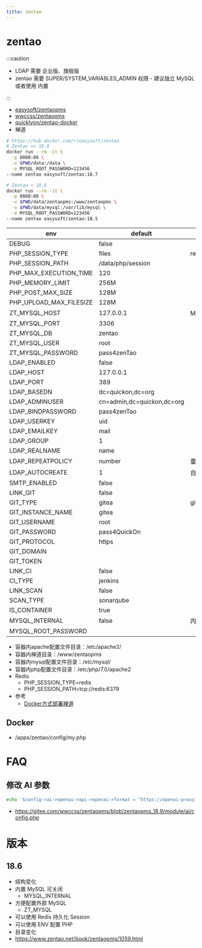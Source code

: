 ```yaml
---
title: zentao
---
```


# zentao

:::caution

- LDAP 需要 企业版、旗舰版
- zentao 需要 SUPER/SYSTEM_VARIABLES_ADMIN 权限 - 建议独立 MySQL 或者使用 内置

:::

- [easysoft/zentaopms](https://github.com/easysoft/zentaopms)
- [wwccss/zentaopms](https://gitee.com/wwccss/zentaopms)
- [quicklyon/zentao-docker](https://github.com/quicklyon/zentao-docker)
- 禅道


```bash
# https://hub.docker.com/r/easysoft/zentao
# Zentao >= 18.6
docker run --rm -it \
  -p 8080:80 \
  -v $PWD/data:/data \
  -e MYSQL_ROOT_PASSWORD=123456
--name zentao easysoft/zentao:18.7

# Zentao < 18.6
docker run --rm -it \
  -p 8080:80 \
  -v $PWD/data/zentaopms:/www/zentaopms \
  -v $PWD/data/mysql:/var/lib/mysql \
  -e MYSQL_ROOT_PASSWORD=123456
--name zentao easysoft/zentao:18.5
```

| env                     | default                    | note              |
| ----------------------- | -------------------------- | ----------------- |
| DEBUG                   | false                      |
| PHP_SESSION_TYPE        | files                      | redis/files       |
| PHP_SESSION_PATH        | /data/php/session          |
| PHP_MAX_EXECUTION_TIME  | 120                        |
| PHP_MEMORY_LIMIT        | 256M                       |
| PHP_POST_MAX_SIZE       | 128M                       |
| PHP_UPLOAD_MAX_FILESIZE | 128M                       |
| ZT_MYSQL_HOST           | 127.0.0.1                  | MySQL 连接信息    |
| ZT_MYSQL_PORT           | 3306                       |
| ZT_MYSQL_DB             | zentao                     |
| ZT_MYSQL_USER           | root                       |
| ZT_MYSQL_PASSWORD       | pass4zenTao                |
| LDAP_ENABLED            | false                      |
| LDAP_HOST               | 127.0.0.1                  |
| LDAP_PORT               | 389                        |
| LDAP_BASEDN             | dc=quickon,dc=org          |
| LDAP_ADMINUSER          | cn=admin,dc=quickon,dc=org |
| LDAP_BINDPASSWORD       | pass4zenTao                |
| LDAP_USERKEY            | uid                        |
| LDAP_EMAILKEY           | mail                       |
| LDAP_GROUP              | 1                          |
| LDAP_REALNAME           | name                       |
| LDAP_REPEATPOLICY       | number                     | 重名策略          |
| LDAP_AUTOCREATE         | 1                          | 自动创建用户      |
| SMTP_ENABLED            | false                      |
| LINK_GIT                | false                      |
| GIT_TYPE                | gitea                      | gitea/gogs/gitlab |
| GIT_INSTANCE_NAME       | gitea                      |
| GIT_USERNAME            | root                       |
| GIT_PASSWORD            | pass4QuickOn               |
| GIT_PROTOCOL            | https                      |
| GIT_DOMAIN              |
| GIT_TOKEN               |
| LINK_CI                 | false                      |
| CI_TYPE                 | jenkins                    |
| LINK_SCAN               | false                      |
| SCAN_TYPE               | sonarqube                  |
| IS_CONTAINER            | true                       |
| MYSQL_INTERNAL          | false                      | 内置 MySQL        |
| MYSQL_ROOT_PASSWORD     |

- 容器内apache配置文件目录：/etc/apache2/
- 容器内禅道目录：/www/zentaopms
- 容器内mysql配置文件目录：/etc/mysql/
- 容器内php配置文件目录：/etc/php/7.0/apache2
- Redis
  - PHP_SESSION_TYPE=redis
  - PHP_SESSION_PATH=tcp://redis:6379
- 参考
  - [Docker方式部署禅道](https://www.zentao.net/book/zentaopms/405.html)

## Docker

- /apps/zentao/config/my.php

# FAQ

## 修改 AI 参数

```bash
echo '$config->ai->openai->api->openai->format = "https://openai-proxy.wener.me/%s/%s";' >> /apps/zentao/module/ai/config.php
```

- https://gitee.com/wwccss/zentaopms/blob/zentaopms_18.9/module/ai/config.php

# 版本

## 18.6

- 结构变化
- 内置 MySQL 可关闭
  - MYSQL_INTERNAL
- 方便配置外部 MySQL
  - ZT_MYSQL
- 可以使用 Redis 持久化 Session
- 可以使用 ENV 配置 PHP
- 目录变化
- https://www.zentao.net/book/zentaopms/1059.html
